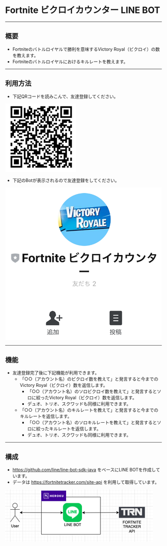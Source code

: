 # Fortnite ビクロイカウンター LINE BOT

---
## 概要
- Fortniteのバトルロイヤルで勝利を意味するVictory Royal（ビクロイ）の数を教えます。
- Fortniteのバトルロイヤルにおけるキルレートを教えます。

---
## 利用方法

- 下記QRコードを読みこんで、友達登録してください。

![img/qr_code.png](img/qr_code.png)

- 下記のBotが表示されるので友達登録をしてください。

![img/account_img.png](img/account_img.png)

---
## 機能
- 友達登録完了後に下記機能が利用できます。
  - 「○○（アカウント名）のビクロイ数を教えて」と発言すると今までのVictory Royal（ビクロイ）数を返信します。
    - 「○○（アカウント名）のソロビクロイ数を教えて」と発言するとソロに絞ったVictory Royal（ビクロイ）数を返信します。
    - デュオ、トリオ、スクワッドも同様に利用できます。
  - 「○○（アカウント名）のキルレートを教えて」と発言すると今までのキルレートを返信します。
    - 「○○（アカウント名）のソロキルレートを教えて」と発言するとソロに絞ったキルレートを返信します。
    - デュオ、トリオ、スクワッドも同様に利用できます。
  
---
## 構成
- https://github.com/line/line-bot-sdk-java をベースにLINE BOTを作成しています。
- データは https://fortnitetracker.com/site-api を利用して取得しています。

![img/diagram.png](img/diagram.png)


